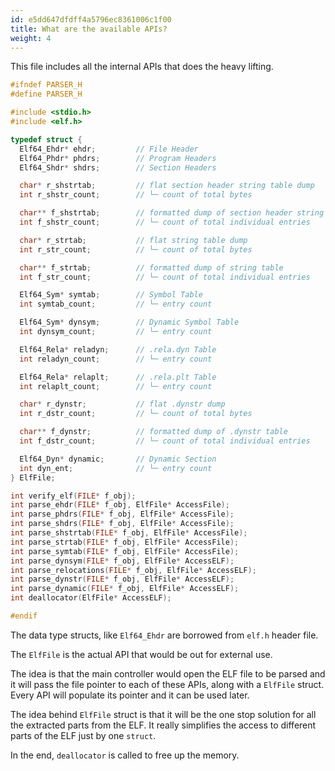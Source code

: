 ```yaml
---
id: e5dd647dfdff4a5796ec8361006c1f00
title: What are the available APIs?
weight: 4
---
```


This file includes all the internal APIs that does the heavy lifting.

```c {filename="core_api/parser.h"}
#ifndef PARSER_H
#define PARSER_H

#include <stdio.h>
#include <elf.h>

typedef struct {
  Elf64_Ehdr* ehdr;         // File Header
  Elf64_Phdr* phdrs;        // Program Headers
  Elf64_Shdr* shdrs;        // Section Headers

  char* r_shstrtab;         // flat section header string table dump
  int r_shstr_count;        // └─ count of total bytes

  char** f_shstrtab;        // formatted dump of section header string table
  int f_shstr_count;        // └─ count of total individual entries

  char* r_strtab;           // flat string table dump
  int r_str_count;          // └─ count of total bytes

  char** f_strtab;          // formatted dump of string table
  int f_str_count;          // └─ count of total individual entries

  Elf64_Sym* symtab;        // Symbol Table
  int symtab_count;         // └─ entry count

  Elf64_Sym* dynsym;        // Dynamic Symbol Table
  int dynsym_count;         // └─ entry count

  Elf64_Rela* reladyn;      // .rela.dyn Table
  int reladyn_count;        // └─ entry count

  Elf64_Rela* relaplt;      // .rela.plt Table
  int relaplt_count;        // └─ entry count

  char* r_dynstr;           // flat .dynstr dump
  int r_dstr_count;         // └─ count of total bytes

  char** f_dynstr;          // formatted dump of .dynstr table
  int f_dstr_count;         // └─ count of total individual entries

  Elf64_Dyn* dynamic;       // Dynamic Section
  int dyn_ent;              // └─ entry count
} ElfFile;

int verify_elf(FILE* f_obj);
int parse_ehdr(FILE* f_obj, ElfFile* AccessFile);
int parse_phdrs(FILE* f_obj, ElfFile* AccessFile);
int parse_shdrs(FILE* f_obj, ElfFile* AccessFile);
int parse_shstrtab(FILE* f_obj, ElfFile* AccessFile);
int parse_strtab(FILE* f_obj, ElfFile* AccessFile);
int parse_symtab(FILE* f_obj, ElfFile* AccessFile);
int parse_dynsym(FILE* f_obj, ElfFile* AccessELF);
int parse_relocations(FILE* f_obj, ElfFile* AccessELF);
int parse_dynstr(FILE* f_obj, ElfFile* AccessELF);
int parse_dynamic(FILE* f_obj, ElfFile* AccessELF);
int deallocator(ElfFile* AccessELF);

#endif
```

The data type structs, like `Elf64_Ehdr` are borrowed from `elf.h` header file.

The `ElfFile` is the actual API that would be out for external use.

The idea is that the main controller would open the ELF file to be parsed and it will pass the file pointer to each of these APIs, along with a `ElfFile` struct. Every API will populate its pointer and it can be used later.

The idea behind `ElfFile` struct is that it will be the one stop solution for all the extracted parts from the ELF. It really simplifies the access to different parts of the ELF just by one `struct`.

In the end, `deallocator` is called to free up the memory.